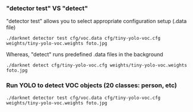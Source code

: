 ### "detector test" VS "detect" 

"detector test" allows you to select appropriate configuration setup (.data file)

``` 
./darknet detector test cfg/voc.data cfg/tiny-yolo-voc.cfg weights/tiny-yolo-voc.weights foto.jpg 
``` 

Whereas, "detect" runs predefined .data files in the background

```
./darknet detect cfg/tiny-yolo-voc.cfg weights/tiny-yolo-voc.weights foto.jpg 
```

### Run YOLO to detect VOC objects (20 classes: person, etc)

```
./darknet detector test cfg/voc.data cfg/tiny-yolo-voc.cfg weights/tiny-yolo-voc.weights foto.jpg 
```
